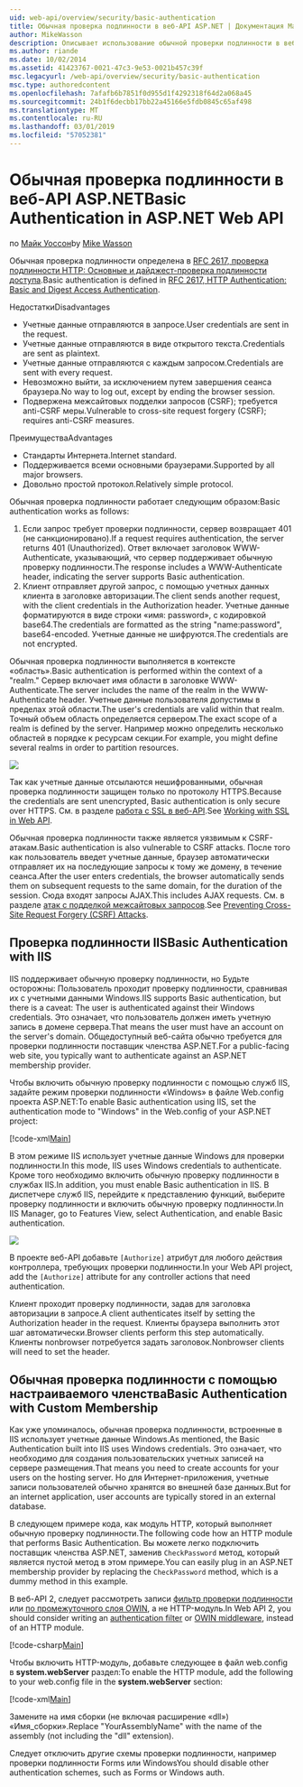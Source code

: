 ```yaml
---
uid: web-api/overview/security/basic-authentication
title: Обычная проверка подлинности в веб-API ASP.NET | Документация Майкрософт
author: MikeWasson
description: Описывает использование обычной проверки подлинности в веб-API ASP.NET.
ms.author: riande
ms.date: 10/02/2014
ms.assetid: 41423767-0021-47c3-9e53-0021b457c39f
msc.legacyurl: /web-api/overview/security/basic-authentication
msc.type: authoredcontent
ms.openlocfilehash: 7afafb6b7851f0d955d1f4292318f64d2a068a45
ms.sourcegitcommit: 24b1f6decbb17bb22a45166e5fdb0845c65af498
ms.translationtype: MT
ms.contentlocale: ru-RU
ms.lasthandoff: 03/01/2019
ms.locfileid: "57052381"
---
```

<a name="basic-authentication-in-aspnet-web-api"></a><span data-ttu-id="2f3fd-103">Обычная проверка подлинности в веб-API ASP.NET</span><span class="sxs-lookup"><span data-stu-id="2f3fd-103">Basic Authentication in ASP.NET Web API</span></span>
====================
<span data-ttu-id="2f3fd-104">по [Майк Уоссон](https://github.com/MikeWasson)</span><span class="sxs-lookup"><span data-stu-id="2f3fd-104">by [Mike Wasson](https://github.com/MikeWasson)</span></span>

<span data-ttu-id="2f3fd-105">Обычная проверка подлинности определена в [RFC 2617, проверка подлинности HTTP: Основные и дайджест-проверка подлинности доступа](http://www.ietf.org/rfc/rfc2617.txt).</span><span class="sxs-lookup"><span data-stu-id="2f3fd-105">Basic authentication is defined in [RFC 2617, HTTP Authentication: Basic and Digest Access Authentication](http://www.ietf.org/rfc/rfc2617.txt).</span></span>

<span data-ttu-id="2f3fd-106">Недостатки</span><span class="sxs-lookup"><span data-stu-id="2f3fd-106">Disadvantages</span></span>

- <span data-ttu-id="2f3fd-107">Учетные данные отправляются в запросе.</span><span class="sxs-lookup"><span data-stu-id="2f3fd-107">User credentials are sent in the request.</span></span>
- <span data-ttu-id="2f3fd-108">Учетные данные отправляются в виде открытого текста.</span><span class="sxs-lookup"><span data-stu-id="2f3fd-108">Credentials are sent as plaintext.</span></span>
- <span data-ttu-id="2f3fd-109">Учетные данные отправляются с каждым запросом.</span><span class="sxs-lookup"><span data-stu-id="2f3fd-109">Credentials are sent with every request.</span></span>
- <span data-ttu-id="2f3fd-110">Невозможно выйти, за исключением путем завершения сеанса браузера.</span><span class="sxs-lookup"><span data-stu-id="2f3fd-110">No way to log out, except by ending the browser session.</span></span>
- <span data-ttu-id="2f3fd-111">Подвержена межсайтовых подделки запросов (CSRF); требуется anti-CSRF меры.</span><span class="sxs-lookup"><span data-stu-id="2f3fd-111">Vulnerable to cross-site request forgery (CSRF); requires anti-CSRF measures.</span></span>

<span data-ttu-id="2f3fd-112">Преимущества</span><span class="sxs-lookup"><span data-stu-id="2f3fd-112">Advantages</span></span>

- <span data-ttu-id="2f3fd-113">Стандарты Интернета.</span><span class="sxs-lookup"><span data-stu-id="2f3fd-113">Internet standard.</span></span>
- <span data-ttu-id="2f3fd-114">Поддерживается всеми основными браузерами.</span><span class="sxs-lookup"><span data-stu-id="2f3fd-114">Supported by all major browsers.</span></span>
- <span data-ttu-id="2f3fd-115">Довольно простой протокол.</span><span class="sxs-lookup"><span data-stu-id="2f3fd-115">Relatively simple protocol.</span></span>

<span data-ttu-id="2f3fd-116">Обычная проверка подлинности работает следующим образом:</span><span class="sxs-lookup"><span data-stu-id="2f3fd-116">Basic authentication works as follows:</span></span>

1. <span data-ttu-id="2f3fd-117">Если запрос требует проверки подлинности, сервер возвращает 401 (не санкционировано).</span><span class="sxs-lookup"><span data-stu-id="2f3fd-117">If a request requires authentication, the server returns 401 (Unauthorized).</span></span> <span data-ttu-id="2f3fd-118">Ответ включает заголовок WWW-Authenticate, указывающий, что сервер поддерживает обычную проверку подлинности.</span><span class="sxs-lookup"><span data-stu-id="2f3fd-118">The response includes a WWW-Authenticate header, indicating the server supports Basic authentication.</span></span>
2. <span data-ttu-id="2f3fd-119">Клиент отправляет другой запрос, с помощью учетных данных клиента в заголовке авторизации.</span><span class="sxs-lookup"><span data-stu-id="2f3fd-119">The client sends another request, with the client credentials in the Authorization header.</span></span> <span data-ttu-id="2f3fd-120">Учетные данные форматируются в виде строки «имя: password», с кодировкой base64.</span><span class="sxs-lookup"><span data-stu-id="2f3fd-120">The credentials are formatted as the string "name:password", base64-encoded.</span></span> <span data-ttu-id="2f3fd-121">Учетные данные не шифруются.</span><span class="sxs-lookup"><span data-stu-id="2f3fd-121">The credentials are not encrypted.</span></span>

<span data-ttu-id="2f3fd-122">Обычная проверка подлинности выполняется в контексте «область».</span><span class="sxs-lookup"><span data-stu-id="2f3fd-122">Basic authentication is performed within the context of a "realm."</span></span> <span data-ttu-id="2f3fd-123">Сервер включает имя области в заголовке WWW-Authenticate.</span><span class="sxs-lookup"><span data-stu-id="2f3fd-123">The server includes the name of the realm in the WWW-Authenticate header.</span></span> <span data-ttu-id="2f3fd-124">Учетные данные пользователя допустимы в пределах этой области.</span><span class="sxs-lookup"><span data-stu-id="2f3fd-124">The user's credentials are valid within that realm.</span></span> <span data-ttu-id="2f3fd-125">Точный объем область определяется сервером.</span><span class="sxs-lookup"><span data-stu-id="2f3fd-125">The exact scope of a realm is defined by the server.</span></span> <span data-ttu-id="2f3fd-126">Например можно определить несколько областей в порядке к ресурсам секции.</span><span class="sxs-lookup"><span data-stu-id="2f3fd-126">For example, you might define several realms in order to partition resources.</span></span>

![](basic-authentication/_static/image1.png)

<span data-ttu-id="2f3fd-127">Так как учетные данные отсылаются нешифрованными, обычная проверка подлинности защищен только по протоколу HTTPS.</span><span class="sxs-lookup"><span data-stu-id="2f3fd-127">Because the credentials are sent unencrypted, Basic authentication is only secure over HTTPS.</span></span> <span data-ttu-id="2f3fd-128">См. в разделе [работа с SSL в веб-API](working-with-ssl-in-web-api.md).</span><span class="sxs-lookup"><span data-stu-id="2f3fd-128">See [Working with SSL in Web API](working-with-ssl-in-web-api.md).</span></span>

<span data-ttu-id="2f3fd-129">Обычная проверка подлинности также является уязвимым к CSRF-атакам.</span><span class="sxs-lookup"><span data-stu-id="2f3fd-129">Basic authentication is also vulnerable to CSRF attacks.</span></span> <span data-ttu-id="2f3fd-130">После того как пользователь введет учетные данные, браузер автоматически отправляет их на последующие запросы к тому же домену, в течение сеанса.</span><span class="sxs-lookup"><span data-stu-id="2f3fd-130">After the user enters credentials, the browser automatically sends them on subsequent requests to the same domain, for the duration of the session.</span></span> <span data-ttu-id="2f3fd-131">Сюда входят запросы AJAX.</span><span class="sxs-lookup"><span data-stu-id="2f3fd-131">This includes AJAX requests.</span></span> <span data-ttu-id="2f3fd-132">См. в разделе [атак с подделкой межсайтовых запросов](preventing-cross-site-request-forgery-csrf-attacks.md).</span><span class="sxs-lookup"><span data-stu-id="2f3fd-132">See [Preventing Cross-Site Request Forgery (CSRF) Attacks](preventing-cross-site-request-forgery-csrf-attacks.md).</span></span>

## <a name="basic-authentication-with-iis"></a><span data-ttu-id="2f3fd-133">Проверка подлинности IIS</span><span class="sxs-lookup"><span data-stu-id="2f3fd-133">Basic Authentication with IIS</span></span>

<span data-ttu-id="2f3fd-134">IIS поддерживает обычную проверку подлинности, но Будьте осторожны: Пользователь проходит проверку подлинности, сравнивая их с учетными данными Windows.</span><span class="sxs-lookup"><span data-stu-id="2f3fd-134">IIS supports Basic authentication, but there is a caveat: The user is authenticated against their Windows credentials.</span></span> <span data-ttu-id="2f3fd-135">Это означает, что пользователь должен иметь учетную запись в домене сервера.</span><span class="sxs-lookup"><span data-stu-id="2f3fd-135">That means the user must have an account on the server's domain.</span></span> <span data-ttu-id="2f3fd-136">Общедоступный веб-сайта обычно требуется для проверки подлинности поставщик членства ASP.NET.</span><span class="sxs-lookup"><span data-stu-id="2f3fd-136">For a public-facing web site, you typically want to authenticate against an ASP.NET membership provider.</span></span>

<span data-ttu-id="2f3fd-137">Чтобы включить обычную проверку подлинности с помощью служб IIS, задайте режим проверки подлинности «Windows» в файле Web.config проекта ASP.NET:</span><span class="sxs-lookup"><span data-stu-id="2f3fd-137">To enable Basic authentication using IIS, set the authentication mode to "Windows" in the Web.config of your ASP.NET project:</span></span>

[!code-xml[Main](basic-authentication/samples/sample1.xml)]

<span data-ttu-id="2f3fd-138">В этом режиме IIS использует учетные данные Windows для проверки подлинности.</span><span class="sxs-lookup"><span data-stu-id="2f3fd-138">In this mode, IIS uses Windows credentials to authenticate.</span></span> <span data-ttu-id="2f3fd-139">Кроме того необходимо включить обычную проверку подлинности в службах IIS.</span><span class="sxs-lookup"><span data-stu-id="2f3fd-139">In addition, you must enable Basic authentication in IIS.</span></span> <span data-ttu-id="2f3fd-140">В диспетчере служб IIS, перейдите к представлению функций, выберите проверку подлинности и включить обычную проверку подлинности.</span><span class="sxs-lookup"><span data-stu-id="2f3fd-140">In IIS Manager, go to Features View, select Authentication, and enable Basic authentication.</span></span>

![](basic-authentication/_static/image2.png)

<span data-ttu-id="2f3fd-141">В проекте веб-API добавьте `[Authorize]` атрибут для любого действия контроллера, требующих проверки подлинности.</span><span class="sxs-lookup"><span data-stu-id="2f3fd-141">In your Web API project, add the `[Authorize]` attribute for any controller actions that need authentication.</span></span>

<span data-ttu-id="2f3fd-142">Клиент проходит проверку подлинности, задав для заголовка авторизации в запросе.</span><span class="sxs-lookup"><span data-stu-id="2f3fd-142">A client authenticates itself by setting the Authorization header in the request.</span></span> <span data-ttu-id="2f3fd-143">Клиенты браузера выполнить этот шаг автоматически.</span><span class="sxs-lookup"><span data-stu-id="2f3fd-143">Browser clients perform this step automatically.</span></span> <span data-ttu-id="2f3fd-144">Клиенты nonbrowser потребуется задать заголовок.</span><span class="sxs-lookup"><span data-stu-id="2f3fd-144">Nonbrowser clients will need to set the header.</span></span>

## <a name="basic-authentication-with-custom-membership"></a><span data-ttu-id="2f3fd-145">Обычная проверка подлинности с помощью настраиваемого членства</span><span class="sxs-lookup"><span data-stu-id="2f3fd-145">Basic Authentication with Custom Membership</span></span>

<span data-ttu-id="2f3fd-146">Как уже упоминалось, обычная проверка подлинности, встроенные в IIS использует учетные данные Windows.</span><span class="sxs-lookup"><span data-stu-id="2f3fd-146">As mentioned, the Basic Authentication built into IIS uses Windows credentials.</span></span> <span data-ttu-id="2f3fd-147">Это означает, что необходимо для создания пользовательских учетных записей на сервере размещения.</span><span class="sxs-lookup"><span data-stu-id="2f3fd-147">That means you need to create accounts for your users on the hosting server.</span></span> <span data-ttu-id="2f3fd-148">Но для Интернет-приложения, учетные записи пользователей обычно хранятся во внешней базе данных.</span><span class="sxs-lookup"><span data-stu-id="2f3fd-148">But for an internet application, user accounts are typically stored in an external database.</span></span>

<span data-ttu-id="2f3fd-149">В следующем примере кода, как модуль HTTP, который выполняет обычную проверку подлинности.</span><span class="sxs-lookup"><span data-stu-id="2f3fd-149">The following code how an HTTP module that performs Basic Authentication.</span></span> <span data-ttu-id="2f3fd-150">Вы можете легко подключить поставщик членства ASP.NET, заменив `CheckPassword` метод, который является пустой метод в этом примере.</span><span class="sxs-lookup"><span data-stu-id="2f3fd-150">You can easily plug in an ASP.NET membership provider by replacing the `CheckPassword` method, which is a dummy method in this example.</span></span>

<span data-ttu-id="2f3fd-151">В веб-API 2, следует рассмотреть записи [фильтр проверки подлинности](authentication-filters.md) или [по промежуточного слоя OWIN](../../../aspnet/overview/owin-and-katana/index.md), а не HTTP-модуль.</span><span class="sxs-lookup"><span data-stu-id="2f3fd-151">In Web API 2, you should consider writing an [authentication filter](authentication-filters.md) or [OWIN middleware](../../../aspnet/overview/owin-and-katana/index.md), instead of an HTTP module.</span></span>

[!code-csharp[Main](basic-authentication/samples/sample2.cs)]

<span data-ttu-id="2f3fd-152">Чтобы включить HTTP-модуль, добавьте следующее в файл web.config в **system.webServer** раздел:</span><span class="sxs-lookup"><span data-stu-id="2f3fd-152">To enable the HTTP module, add the following to your web.config file in the **system.webServer** section:</span></span>

[!code-xml[Main](basic-authentication/samples/sample3.xml?highlight=4)]

<span data-ttu-id="2f3fd-153">Замените на имя сборки (не включая расширение «dll») «Имя_сборки».</span><span class="sxs-lookup"><span data-stu-id="2f3fd-153">Replace "YourAssemblyName" with the name of the assembly (not including the "dll" extension).</span></span>

<span data-ttu-id="2f3fd-154">Следует отключить другие схемы проверки подлинности, например проверки подлинности Forms или Windows</span><span class="sxs-lookup"><span data-stu-id="2f3fd-154">You should disable other authentication schemes, such as Forms or Windows auth.</span></span>
